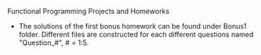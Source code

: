 Functional Programming Projects and Homeworks

- The solutions of the first bonus homework can be found under Bonus1 folder. Different files are constructed for each different questions named "Question_#", # = 1:5.
